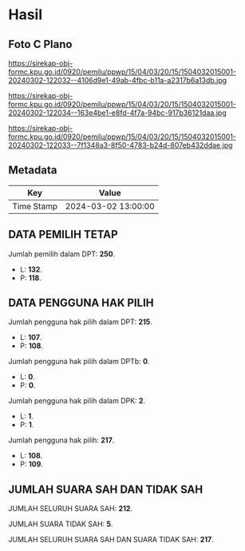 # Hasil

## Foto C Plano

https://sirekap-obj-formc.kpu.go.id/0920/pemilu/ppwp/15/04/03/20/15/1504032015001-20240302-122032--4106d9e1-49ab-4fbc-b11a-a2317b6a13db.jpg

https://sirekap-obj-formc.kpu.go.id/0920/pemilu/ppwp/15/04/03/20/15/1504032015001-20240302-122034--163e4be1-e8fd-4f7a-94bc-917b36121daa.jpg

https://sirekap-obj-formc.kpu.go.id/0920/pemilu/ppwp/15/04/03/20/15/1504032015001-20240302-122033--7f1348a3-8f50-4783-b24d-807eb432ddae.jpg


## Metadata

| Key        | Value               |
| ---------- | ------------------- |
| Time Stamp | 2024-03-02 13:00:00 |


## DATA PEMILIH TETAP

Jumlah pemilih dalam DPT: **250**.
 * L: **132**.
 * P: **118**.

## DATA PENGGUNA HAK PILIH

Jumlah pengguna hak pilih dalam DPT: **215**.
 * L: **107**.
 * P: **108**.

Jumlah pengguna hak pilih dalam DPTb: **0**.
 * L: **0**.
 * P: **0**.

Jumlah pengguna hak pilih dalam DPK: **2**.
 * L: **1**.
 * P: **1**.

Jumlah pengguna hak pilih: **217**.
 * L: **108**.
 * P: **109**.

## JUMLAH SUARA SAH DAN TIDAK SAH

JUMLAH SELURUH SUARA SAH: **212**.

JUMLAH SUARA TIDAK SAH: **5**.

JUMLAH SELURUH SUARA SAH DAN SUARA TIDAK SAH: **217**.


